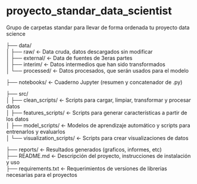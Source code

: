 # proyecto_standar_data_scientist

Grupo de carpetas standar para llevar de forma ordenada tu proyecto data science  

├── data/  
│   ├── raw/                               <- Data cruda, datos descargados sin modificar  
│   ├── external/                          <- Data de fuentes de 3eras partes  
│   ├── interim/                           <- Datos intermedios que han sido transformados  
│   └── processed/                         <- Datos procesados, que serán usados para el modelo  

├── notebooks/                             <- Cuaderno Jupyter (resumen y concatenador de .py)  

├── src/  
│   ├── clean_scripts/                     <- Scripts para cargar, limpiar, transformar y procesar datos  
│   ├── features_scripts/                  <- Scripts para generar características a partir de los datos  
│   ├── model_scripts/                     <- Modelos de aprendizaje automático y scripts para entrenarlos y evaluarlos  
│   └── visualization_scripts/             <- Scripts para crear visualizaciones de datos  

├── reports/                               <- Resultados generados (graficos, informes, etc)  
├── README.md                              <- Descripción del proyecto, instrucciones de instalación y uso  
├── requirements.txt                       <- Requerimientos de versiones de librerias necesarias para el proyectos  


